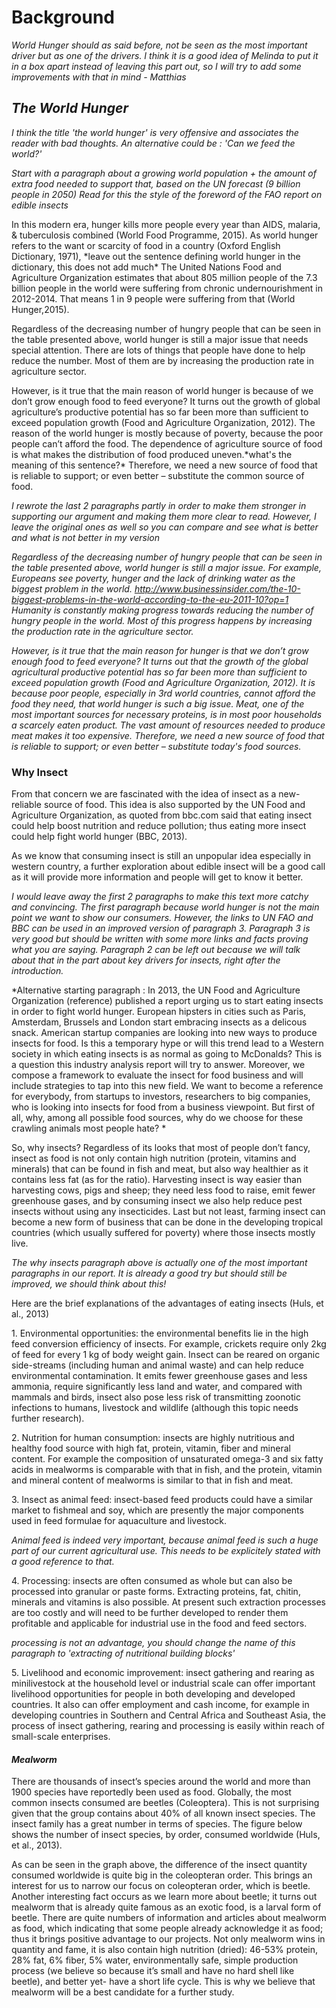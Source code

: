 <body class='markdown-preview'><h1 id="-Background-">Background</h1>

*World Hunger should as said before, not be seen as the most important driver but as one of the drivers. I think it is a good idea of Melinda to put it in a box apart instead of leaving this part out, so I will try to add some improvements with that in mind - Matthias*

<h2 id="-edible-insects-"><em>The World Hunger</em></h2>

*I think the title 'the world hunger' is very offensive and associates the reader with bad thoughts. An alternative could be : 'Can we feed the world?'*

*Start with a paragraph about a growing world population + the amount of extra food needed to support that, based on the UN forecast (9 billion people in 2050) Read for this the style of the foreword of the FAO report on edible insects*

<p>In this modern era, hunger kills more people every year than AIDS, malaria, & tuberculosis combined (World Food Programme, 2015).
As world hunger refers to the want or scarcity of food in a country (Oxford English Dictionary, 1971),
*leave out the sentence defining world hunger in the dictionary, this does not add much*
The United Nations Food and Agriculture Organization estimates that about 805 million people of the 7.3 billion people in the world were suffering from chronic undernourishment in 2012-2014. That means 1 in 9 people were suffering from that (World Hunger,2015). </p>
<p>Regardless of the decreasing number of hungry people that can be seen in the table presented above, world hunger is still a major issue that needs special attention. There are lots of things that people have done to help reduce the number. Most of them are by increasing the production rate in agriculture sector.</p>
<p>However, is it true that the main reason of world hunger is because of we don’t grow enough food to feed everyone? It turns out the growth of global agriculture’s productive potential has so far been more than sufficient to exceed population growth (Food and Agriculture Organization, 2012). The reason of the world hunger is mostly because of poverty, because the poor people can’t afford the food.
The dependence of agriculture source of food is what makes the distribution of food produced uneven.*what's the meaning of this sentence?* Therefore, we need a new source of food that is reliable to support; or even better – substitute the common source of food.</p>

*I rewrote the last 2 paragraphs partly in order to make them stronger in supporting our argument and making them more clear to read. However, I leave the original ones as well so you can compare and see what is better and what is not better in my version*

*Regardless of the decreasing number of hungry people that can be seen in the table presented above, world hunger is still a major issue. For example, Europeans see poverty, hunger and the lack of drinking water as the biggest problem in the world.
http://www.businessinsider.com/the-10-biggest-problems-in-the-world-according-to-the-eu-2011-10?op=1
Humanity is constantly making progress towards reducing the number of hungry people in the world. Most of this progress happens by increasing the production rate in the agriculture sector.*

*However, is it true that the main reason for hunger is that we don’t grow enough food to feed everyone? It turns out that the growth of the global agricultural productive potential has so far been more than sufficient to exceed population growth (Food and Agriculture Organization, 2012). It is because poor people, especially in 3rd world countries, cannot afford the food they need, that world hunger is such a big issue. Meat, one of the most important sources for necessary proteins, is in most poor households a scarcely eaten product. The vast amount of resources needed to produce meat makes it too expensive.
Therefore, we need a new source of food that is reliable to support; or even better – substitute today's food sources.*


<h3 id="Why-insect">Why Insect</h3>
<p>From that concern we are fascinated with the idea of insect as a new-reliable source of food. This idea is also supported by the UN Food and Agriculture Organization, as quoted from bbc.com said that eating insect could help boost nutrition and reduce pollution; thus eating more insect could help fight world hunger (BBC, 2013). </p>
<p>As we know that consuming insect is still an unpopular idea especially in western country, a further exploration about edible insect will be a good call as it will provide more information and people will get to know it better.  </p>

*I would leave away the first 2 paragraphs to make this text more catchy and convincing. The first paragraph because world hunger is not the main point we want to show our consumers. However, the links to UN FAO and BBC can be used in an improved version of paragraph 3. Paragraph 3 is very good but should be written with some more links and facts proving what you are saying. Paragraph 2 can be left out because we will talk about that in the part about key drivers for insects, right after the introduction.*

*Alternative starting paragraph : In 2013, the UN Food and Agriculture Organization (reference) published a report urging us to start eating insects in order to fight world hunger. European hipsters in cities such as Paris, Amsterdam, Brussels and London start embracing insects as a delicous snack. American startup companies are looking into new ways to produce insects for food. Is this a temporary hype or will this trend lead to a Western society in which eating insects is as normal as going to McDonalds? This is a question this industry analysis report will try to answer. Moreover, we compose a framework to evaluate the insect for food business and will include strategies to tap into this new field. We want to become a reference for everybody, from startups to investors, researchers to big companies, who is looking into insects for food from a business viewpoint. But first of all, why, among all possible food sources, why do we choose for these crawling animals most people hate? *

<p>So, why insects? Regardless of its looks that most of people don’t fancy, insect as food is not only contain high nutrition (protein, vitamins and minerals) that can be found in fish and meat, but also way healthier as it contains less fat (as for the ratio). Harvesting insect is way easier than harvesting cows, pigs and sheep; they need less food to raise, emit fewer greenhouse gases, and by consuming insect we also help reduce pest insects without using any insecticides. Last but not least, farming insect can become a new form of business that can be done in the developing tropical countries (which usually suffered for poverty) where those insects mostly live.</p>

*The why insects paragraph above is actually one of the most important paragraphs in our report. It is already a good try but should still be improved, we should think about this!*

<p>Here are the brief explanations of the advantages of eating insects (Huls, et al., 2013)</p>
<p>1.	Environmental opportunities: the environmental benefits lie in the high feed conversion efficiency of insects. For example, crickets require only 2kg of feed for every 1 kg of body weight gain. Insect can be reared on organic side-streams (including human and animal waste) and can help reduce environmental contamination. It emits fewer greenhouse gases and less ammonia, require significantly less land and water, and compared with mammals and birds, insect also pose less risk of transmitting zoonotic infections to humans, livestock and wildlife (although this topic needs further research).</p>
<p>2.	Nutrition for human consumption: insects are highly nutritious and healthy food source with high fat, protein, vitamin, fiber and mineral content. For example the composition of unsaturated omega-3 and six fatty acids in mealworms is comparable with that in fish, and the protein, vitamin and mineral content of mealworms is similar to that in fish and meat. </p>
<p>3.	Insect as animal feed: insect-based feed products could have a similar market to fishmeal and soy, which are presently the major components used in feed formulae for aquaculture and livestock. </p>

*Animal feed is indeed very important, because animal feed is such a huge part of our current agricultural use. This needs to be explicitely stated with a good reference to that.*
<p>4.	Processing: insects are often consumed as whole but can also be processed into granular or paste forms. Extracting proteins, fat, chitin, minerals and vitamins is also possible. At present such extraction processes are too costly and will need to be further developed to render them profitable and applicable for industrial use in the food and feed sectors. </p>

*processing is not an advantage, you should change the name of this paragraph to 'extracting of nutritional building blocks'*

<p>5.	Livelihood and economic improvement: insect gathering and rearing as minilivestock at the household level or industrial scale can offer important livelihood opportunities for people in both developing and developed countries. It also can offer employment and cash income, for example in developing countries in Southern and Central Africa and Southeast Asia, the process of insect gathering, rearing and processing is easily within reach of small-scale enterprises. </p>


<h4 id="-Mealworm-"><em>Mealworm</em></h4>

<p>There are thousands of insect’s species around the world and more than 1900 species have reportedly been used as food. Globally, the most common insects consumed are beetles (Coleoptera). This is not surprising given that the group contains about 40% of all known insect species. The insect family has a great number in terms of species. The figure below shows the number of insect species, by order, consumed worldwide (Huls, et al., 2013).</p>
<p> As can be seen in the graph above, the difference of the insect quantity consumed worldwide is quite big in the coleopteran order. This brings an interest for us to narrow our focus on coleopteran order, which is beetle. Another interesting fact occurs as we learn more about beetle; it turns out mealworm that is already quite famous as an exotic food, is a larval form of beetle.  There are quite numbers of information and articles about mealworm as food, which indicating that some people already acknowledge it as food; thus it brings positive advantage to our projects. Not only mealworm wins in quantity and fame, it is also contain high nutrition (dried): 46-53% protein, 28% fat, 6% fiber, 5% water, environmentally safe, simple production process (we believe so because it’s small and have no hard shell like beetle), and better yet- have a short life cycle. This is why we believe that mealworm will be a best candidate for a further study. </p>
